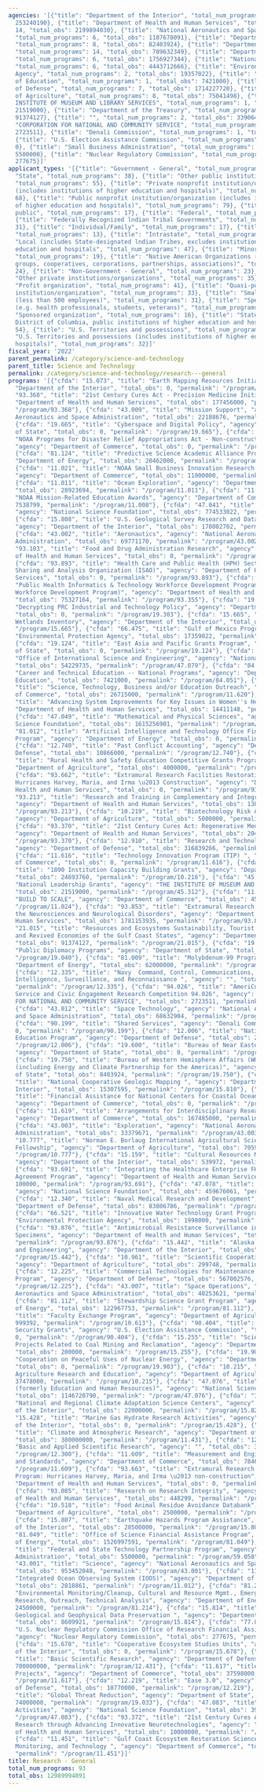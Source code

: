 ```yaml
---
agencies: '[{"title": "Department of the Interior", "total_num_programs": 12, "total_obs":
  253240190}, {"title": "Department of Health and Human Services", "total_num_programs":
  14, "total_obs": 2199894030}, {"title": "National Aeronautics and Space Administration",
  "total_num_programs": 6, "total_obs": 1187678091}, {"title": "Department of State",
  "total_num_programs": 8, "total_obs": 82403924}, {"title": "Department of Commerce",
  "total_num_programs": 14, "total_obs": 789632349}, {"title": "Department of Energy",
  "total_num_programs": 6, "total_obs": 1756927344}, {"title": "National Science Foundation",
  "total_num_programs": 6, "total_obs": 4443712666}, {"title": "Environmental Protection
  Agency", "total_num_programs": 2, "total_obs": 19357022}, {"title": "Department
  of Education", "total_num_programs": 1, "total_obs": 7421000}, {"title": "Department
  of Defense", "total_num_programs": 7, "total_obs": 1714227720}, {"title": "Department
  of Agriculture", "total_num_programs": 8, "total_obs": 75041498}, {"title": "THE
  INSTITUTE OF MUSEUM AND LIBRARY SERVICES", "total_num_programs": 1, "total_obs":
  21519000}, {"title": "Department of the Treasury", "total_num_programs": 1, "total_obs":
  91374127}, {"title": "", "total_num_programs": 2, "total_obs": 339064744}, {"title":
  "CORPORATION FOR NATIONAL AND COMMUNITY SERVICE", "total_num_programs": 1, "total_obs":
  2723511}, {"title": "Denali Commission", "total_num_programs": 1, "total_obs": 0},
  {"title": "U.S. Election Assistance Commission", "total_num_programs": 1, "total_obs":
  0}, {"title": "Small Business Administration", "total_num_programs": 1, "total_obs":
  5500000}, {"title": "Nuclear Regulatory Commission", "total_num_programs": 1, "total_obs":
  277675}]'
applicant_types: '[{"title": "Government - General", "total_num_programs": 14}, {"title":
  "State", "total_num_programs": 38}, {"title": "Other public institution/organization",
  "total_num_programs": 55}, {"title": "Private nonprofit institution/organization
  (includes institutions of higher education and hospitals)", "total_num_programs":
  68}, {"title": "Public nonprofit institution/organization (includes institutions
  of higher education and hospitals)", "total_num_programs": 79}, {"title": "Anyone/general
  public", "total_num_programs": 17}, {"title": "Federal", "total_num_programs": 24},
  {"title": "Federally Recognized lndian Tribal Governments", "total_num_programs":
  31}, {"title": "Individual/Family", "total_num_programs": 17}, {"title": "Interstate",
  "total_num_programs": 13}, {"title": "Intrastate", "total_num_programs": 11}, {"title":
  "Local (includes State-designated lndian Tribes, excludes institutions of higher
  education and hospitals", "total_num_programs": 47}, {"title": "Minority group",
  "total_num_programs": 19}, {"title": "Native American Organizations (includes lndian
  groups, cooperatives, corporations, partnerships, associations)", "total_num_programs":
  24}, {"title": "Non-Government - General", "total_num_programs": 23}, {"title":
  "Other private institutions/organizations", "total_num_programs": 35}, {"title":
  "Profit organization", "total_num_programs": 41}, {"title": "Quasi-public nonprofit
  institution/organization", "total_num_programs": 33}, {"title": "Small business
  (less than 500 employees)", "total_num_programs": 31}, {"title": "Specialized group
  (e.g. health professionals, students, veterans)", "total_num_programs": 18}, {"title":
  "Sponsored organization", "total_num_programs": 16}, {"title": "State (includes
  District of Columbia, public institutions of higher education and hospitals)", "total_num_programs":
  54}, {"title": "U.S. Territories and possessions", "total_num_programs": 20}, {"title":
  "U.S. Territories and possessions (includes institutions of higher education and
  hospitals)", "total_num_programs": 32}]'
fiscal_year: '2022'
parent_permalink: /category/science-and-technology
parent_title: Science and Technology
permalink: /category/science-and-technology/research---general
programs: '[{"cfda": "15.073", "title": "Earth Mapping Resources Initiative", "agency":
  "Department of the Interior", "total_obs": 0, "permalink": "/program/15.073"}, {"cfda":
  "93.368", "title": "21st Century Cures Act - Precision Medicine Initiative\t", "agency":
  "Department of Health and Human Services", "total_obs": 177456000, "permalink":
  "/program/93.368"}, {"cfda": "43.009", "title": "Mission Support", "agency": "National
  Aeronautics and Space Administration", "total_obs": 22188676, "permalink": "/program/43.009"},
  {"cfda": "19.665", "title": "Cyberspace and Digital Policy", "agency": "Department
  of State", "total_obs": 0, "permalink": "/program/19.665"}, {"cfda": "11.483", "title":
  "NOAA Programs for Disaster Relief Appropriations Act - Non-construction and Construction",
  "agency": "Department of Commerce", "total_obs": 0, "permalink": "/program/11.483"},
  {"cfda": "81.124", "title": "Predictive Science Academic Alliance Program", "agency":
  "Department of Energy", "total_obs": 20462000, "permalink": "/program/81.124"},
  {"cfda": "11.021", "title": "NOAA Small Business Innovation Research (SBIR) Program",
  "agency": "Department of Commerce", "total_obs": 11000000, "permalink": "/program/11.021"},
  {"cfda": "11.011", "title": "Ocean Exploration", "agency": "Department of Commerce",
  "total_obs": 28923694, "permalink": "/program/11.011"}, {"cfda": "11.008", "title":
  "NOAA Mission-Related Education Awards", "agency": "Department of Commerce", "total_obs":
  7538799, "permalink": "/program/11.008"}, {"cfda": "47.041", "title": "Engineering",
  "agency": "National Science Foundation", "total_obs": 774533022, "permalink": "/program/47.041"},
  {"cfda": "15.808", "title": "U.S. Geological Survey Research and Data Collection",
  "agency": "Department of the Interior", "total_obs": 178082702, "permalink": "/program/15.808"},
  {"cfda": "43.002", "title": "Aeronautics", "agency": "National Aeronautics and Space
  Administration", "total_obs": 69771170, "permalink": "/program/43.002"}, {"cfda":
  "93.103", "title": "Food and Drug Administration Research", "agency": "Department
  of Health and Human Services", "total_obs": 0, "permalink": "/program/93.103"},
  {"cfda": "93.893", "title": "Health Care and Public Health (HPH) Sector Information
  Sharing and Analysis Organization (ISAO)", "agency": "Department of Health and Human
  Services", "total_obs": 0, "permalink": "/program/93.893"}, {"cfda": "93.355", "title":
  "Public Health Informatics & Technology Workforce Development Program  (The PHIT
  Workforce Development Program)", "agency": "Department of Health and Human Services",
  "total_obs": 75327164, "permalink": "/program/93.355"}, {"cfda": "19.303", "title":
  "Decrypting PRC Industrial and Technology Policy", "agency": "Department of State",
  "total_obs": 0, "permalink": "/program/19.303"}, {"cfda": "15.665", "title": "National
  Wetlands Inventory", "agency": "Department of the Interior", "total_obs": 0, "permalink":
  "/program/15.665"}, {"cfda": "66.475", "title": "Gulf of Mexico Program", "agency":
  "Environmental Protection Agency", "total_obs": 17359022, "permalink": "/program/66.475"},
  {"cfda": "19.124", "title": "East Asia and Pacific Grants Program", "agency": "Department
  of State", "total_obs": 0, "permalink": "/program/19.124"}, {"cfda": "47.079", "title":
  "Office of International Science and Engineering", "agency": "National Science Foundation",
  "total_obs": 54229735, "permalink": "/program/47.079"}, {"cfda": "84.051", "title":
  "Career and Technical Education -- National Programs", "agency": "Department of
  Education", "total_obs": 7421000, "permalink": "/program/84.051"}, {"cfda": "11.620",
  "title": "Science, Technology, Business and/or Education Outreach", "agency": "Department
  of Commerce", "total_obs": 26715000, "permalink": "/program/11.620"}, {"cfda": "93.088",
  "title": "Advancing System Improvements for Key Issues in Women''s Health", "agency":
  "Department of Health and Human Services", "total_obs": 14411148, "permalink": "/program/93.088"},
  {"cfda": "47.049", "title": "Mathematical and Physical Sciences", "agency": "National
  Science Foundation", "total_obs": 1615256901, "permalink": "/program/47.049"}, {"cfda":
  "81.012", "title": "Artificial Intelligence and Technology Office Financial Assistance
  Program", "agency": "Department of Energy", "total_obs": 0, "permalink": "/program/81.012"},
  {"cfda": "12.740", "title": "Past Conflict Accounting", "agency": "Department of
  Defense", "total_obs": 10866000, "permalink": "/program/12.740"}, {"cfda": "10.516",
  "title": "Rural Health and Safety Education Competitive Grants Program", "agency":
  "Department of Agriculture", "total_obs": 4000000, "permalink": "/program/10.516"},
  {"cfda": "93.662", "title": "Extramural Research Facilities Restoration Program:
  Hurricanes Harvey, Maria, and Irma \u2013 Construction", "agency": "Department of
  Health and Human Services", "total_obs": 0, "permalink": "/program/93.662"}, {"cfda":
  "93.213", "title": "Research and Training in Complementary and Integrative Health",
  "agency": "Department of Health and Human Services", "total_obs": 138952055, "permalink":
  "/program/93.213"}, {"cfda": "10.219", "title": "Biotechnology Risk Assessment Research",
  "agency": "Department of Agriculture", "total_obs": 5000000, "permalink": "/program/10.219"},
  {"cfda": "93.370", "title": "21st Century Cures Act: Regenerative Medicine Initiative",
  "agency": "Department of Health and Human Services", "total_obs": 2045429, "permalink":
  "/program/93.370"}, {"cfda": "12.910", "title": "Research and Technology Development",
  "agency": "Department of Defense", "total_obs": 316839266, "permalink": "/program/12.910"},
  {"cfda": "11.616", "title": "Technology Innovation Program (TIP) ", "agency": "Department
  of Commerce", "total_obs": 0, "permalink": "/program/11.616"}, {"cfda": "10.216",
  "title": "1890 Institution Capacity Building Grants", "agency": "Department of Agriculture",
  "total_obs": 24693760, "permalink": "/program/10.216"}, {"cfda": "45.312", "title":
  "National Leadership Grants", "agency": "THE INSTITUTE OF MUSEUM AND LIBRARY SERVICES",
  "total_obs": 21519000, "permalink": "/program/45.312"}, {"cfda": "11.024", "title":
  "BUILD TO SCALE", "agency": "Department of Commerce", "total_obs": 45000000, "permalink":
  "/program/11.024"}, {"cfda": "93.853", "title": "Extramural Research Programs in
  the Neurosciences and Neurological Disorders", "agency": "Department of Health and
  Human Services", "total_obs": 1781153935, "permalink": "/program/93.853"}, {"cfda":
  "21.015", "title": "Resources and Ecosystems Sustainability, Tourist Opportunities,
  and Revived Economies of the Gulf Coast States", "agency": "Department of the Treasury",
  "total_obs": 91374127, "permalink": "/program/21.015"}, {"cfda": "19.040", "title":
  "Public Diplomacy Programs", "agency": "Department of State", "total_obs": 0, "permalink":
  "/program/19.040"}, {"cfda": "81.009", "title": "Molybdenum-99 Program", "agency":
  "Department of Energy", "total_obs": 62000000, "permalink": "/program/81.009"},
  {"cfda": "12.335", "title": "Navy  Command, Control, Communications, Computers,
  Intelligence, Surveillance, and Reconnaissance ", "agency": "", "total_obs": 311730,
  "permalink": "/program/12.335"}, {"cfda": "94.026", "title": "AmeriCorps National
  Service and Civic Engagement Research Competition 94.026", "agency": "CORPORATION
  FOR NATIONAL AND COMMUNITY SERVICE", "total_obs": 2723511, "permalink": "/program/94.026"},
  {"cfda": "43.012", "title": "Space Technology", "agency": "National Aeronautics
  and Space Administration", "total_obs": 68632904, "permalink": "/program/43.012"},
  {"cfda": "90.199", "title": "Shared Services", "agency": "Denali Commission", "total_obs":
  0, "permalink": "/program/90.199"}, {"cfda": "12.006", "title": "National Defense
  Education Program", "agency": "Department of Defense", "total_obs": 24943092, "permalink":
  "/program/12.006"}, {"cfda": "19.600", "title": "Bureau of Near Eastern Affairs",
  "agency": "Department of State", "total_obs": 0, "permalink": "/program/19.600"},
  {"cfda": "19.750", "title": "Bureau of Western Hemisphere Affairs (WHA) Grant Programs
  (including Energy and Climate Partnership for the Americas)", "agency": "Department
  of State", "total_obs": 8403924, "permalink": "/program/19.750"}, {"cfda": "15.810",
  "title": "National Cooperative Geologic Mapping ", "agency": "Department of the
  Interior", "total_obs": 15307595, "permalink": "/program/15.810"}, {"cfda": "11.426",
  "title": "Financial Assistance for National Centers for Coastal Ocean Science",
  "agency": "Department of Commerce", "total_obs": 0, "permalink": "/program/11.426"},
  {"cfda": "11.619", "title": "Arrangements for Interdisciplinary Research Infrastructure",
  "agency": "Department of Commerce", "total_obs": 167485000, "permalink": "/program/11.619"},
  {"cfda": "43.003", "title": "Exploration", "agency": "National Aeronautics and Space
  Administration", "total_obs": 33379671, "permalink": "/program/43.003"}, {"cfda":
  "10.777", "title": "Norman E. Borlaug International Agricultural Science and Technology
  Fellowship", "agency": "Department of Agriculture", "total_obs": 70598, "permalink":
  "/program/10.777"}, {"cfda": "15.159", "title": "Cultural Resources Management",
  "agency": "Department of the Interior", "total_obs": 539972, "permalink": "/program/15.159"},
  {"cfda": "93.691", "title": "Integrating the Healthcare Enterprise FHIR Cooperative
  Agreement Program", "agency": "Department of Health and Human Services", "total_obs":
  100000, "permalink": "/program/93.691"}, {"cfda": "47.078", "title": "Polar Programs",
  "agency": "National Science Foundation", "total_obs": 459676061, "permalink": "/program/47.078"},
  {"cfda": "12.340", "title": "Naval Medical Research and Development", "agency":
  "Department of Defense", "total_obs": 83806786, "permalink": "/program/12.340"},
  {"cfda": "66.521", "title": "Innovative Water Technology Grant Program", "agency":
  "Environmental Protection Agency", "total_obs": 1998000, "permalink": "/program/66.521"},
  {"cfda": "93.876", "title": "Antimicrobial Resistance Surveillance in Retail Food
  Specimens", "agency": "Department of Health and Human Services", "total_obs": 0,
  "permalink": "/program/93.876"}, {"cfda": "15.442", "title": "Alaska Native Science
  and Engineering", "agency": "Department of the Interior", "total_obs": 0, "permalink":
  "/program/15.442"}, {"cfda": "10.961", "title": "Scientific Cooperation and Research",
  "agency": "Department of Agriculture", "total_obs": 299748, "permalink": "/program/10.961"},
  {"cfda": "12.225", "title": "Commercial Technologies for Maintenance Activities
  Program", "agency": "Department of Defense", "total_obs": 567002576, "permalink":
  "/program/12.225"}, {"cfda": "43.007", "title": "Space Operations", "agency": "National
  Aeronautics and Space Administration", "total_obs": 40253621, "permalink": "/program/43.007"},
  {"cfda": "81.112", "title": "Stewardship Science Grant Program", "agency": "Department
  of Energy", "total_obs": 122967753, "permalink": "/program/81.112"}, {"cfda": "10.613",
  "title": "Faculty Exchange Program", "agency": "Department of Agriculture", "total_obs":
  999392, "permalink": "/program/10.613"}, {"cfda": "90.404", "title": "HAVA Election
  Security Grants", "agency": "U.S. Election Assistance Commission", "total_obs":
  0, "permalink": "/program/90.404"}, {"cfda": "15.255", "title": "Science and Technology
  Projects Related to Coal Mining and Reclamation", "agency": "Department of the Interior",
  "total_obs": 200000, "permalink": "/program/15.255"}, {"cfda": "19.903", "title":
  "Cooperation on Peaceful Uses of Nuclear Energy", "agency": "Department of State",
  "total_obs": 0, "permalink": "/program/19.903"}, {"cfda": "10.215", "title": "Sustainable
  Agriculture Research and Education", "agency": "Department of Agriculture", "total_obs":
  37478000, "permalink": "/program/10.215"}, {"cfda": "47.076", "title": "STEM Education
  (formerly Education and Human Resources)", "agency": "National Science Foundation",
  "total_obs": 1146720790, "permalink": "/program/47.076"}, {"cfda": "15.820", "title":
  "National and Regional Climate Adaptation Science Centers", "agency": "Department
  of the Interior", "total_obs": 22000000, "permalink": "/program/15.820"}, {"cfda":
  "15.428", "title": "Marine Gas Hydrate Research Activities", "agency": "Department
  of the Interior", "total_obs": 0, "permalink": "/program/15.428"}, {"cfda": "11.431",
  "title": "Climate and Atmospheric Research", "agency": "Department of Commerce",
  "total_obs": 380000000, "permalink": "/program/11.431"}, {"cfda": "12.300", "title":
  "Basic and Applied Scientific Research", "agency": "", "total_obs": 338753014, "permalink":
  "/program/12.300"}, {"cfda": "11.609", "title": "Measurement and Engineering Research
  and Standards", "agency": "Department of Commerce", "total_obs": 78462995, "permalink":
  "/program/11.609"}, {"cfda": "93.663", "title": "Extramural Research Restoration
  Program: Hurricanes Harvey, Maria, and Irma \u2013 non-construction", "agency":
  "Department of Health and Human Services", "total_obs": 0, "permalink": "/program/93.663"},
  {"cfda": "93.085", "title": "Research on Research Integrity", "agency": "Department
  of Health and Human Services", "total_obs": 448299, "permalink": "/program/93.085"},
  {"cfda": "10.518", "title": "Food Animal Residue Avoidance Databank", "agency":
  "Department of Agriculture", "total_obs": 2500000, "permalink": "/program/10.518"},
  {"cfda": "15.807", "title": "Earthquake Hazards Program Assistance", "agency": "Department
  of the Interior", "total_obs": 28500000, "permalink": "/program/15.807"}, {"cfda":
  "81.049", "title": "Office of Science Financial Assistance Program", "agency": "Department
  of Energy", "total_obs": 1526997591, "permalink": "/program/81.049"}, {"cfda": "59.058",
  "title": "Federal and State Technology Partnership Program", "agency": "Small Business
  Administration", "total_obs": 5500000, "permalink": "/program/59.058"}, {"cfda":
  "43.001", "title": "Science", "agency": "National Aeronautics and Space Administration",
  "total_obs": 953452048, "permalink": "/program/43.001"}, {"cfda": "11.012", "title":
  "Integrated Ocean Observing System (IOOS)", "agency": "Department of Commerce",
  "total_obs": 2818861, "permalink": "/program/11.012"}, {"cfda": "81.214", "title":
  "Environmental Monitoring/Cleanup, Cultural and Resource Mgmt., Emergency Response
  Research, Outreach, Technical Analysis", "agency": "Department of Energy", "total_obs":
  24500000, "permalink": "/program/81.214"}, {"cfda": "15.814", "title": "National
  Geological and Geophysical Data Preservation ", "agency": "Department of the Interior",
  "total_obs": 8609921, "permalink": "/program/15.814"}, {"cfda": "77.009", "title":
  "U.S. Nuclear Regulatory Commission Office of Research Financial Assistance Program",
  "agency": "Nuclear Regulatory Commission", "total_obs": 277675, "permalink": "/program/77.009"},
  {"cfda": "15.678", "title": "Cooperative Ecosystem Studies Units", "agency": "Department
  of the Interior", "total_obs": 0, "permalink": "/program/15.678"}, {"cfda": "12.431",
  "title": "Basic Scientific Research", "agency": "Department of Defense", "total_obs":
  700000000, "permalink": "/program/12.431"}, {"cfda": "11.617", "title": "Congressionally-Identified
  Projects", "agency": "Department of Commerce", "total_obs": 37598000, "permalink":
  "/program/11.617"}, {"cfda": "12.219", "title": "Ease 3.0", "agency": "Department
  of Defense", "total_obs": 10770000, "permalink": "/program/12.219"}, {"cfda": "19.033",
  "title": "Global Threat Reduction", "agency": "Department of State", "total_obs":
  74000000, "permalink": "/program/19.033"}, {"cfda": "47.083", "title": "Integrative
  Activities", "agency": "National Science Foundation", "total_obs": 393296157, "permalink":
  "/program/47.083"}, {"cfda": "93.372", "title": "21st Century Cures Act -\tBrain
  Research through Advancing Innovative Neurotechnologies", "agency": "Department
  of Health and Human Services", "total_obs": 10000000, "permalink": "/program/93.372"},
  {"cfda": "11.451", "title": "Gulf Coast Ecosystem Restoration Science, Observation,
  Monitoring, and Technology ", "agency": "Department of Commerce", "total_obs": 4090000,
  "permalink": "/program/11.451"}]'
title: Research - General
total_num_programs: 93
total_obs: 12989994891
---
```


